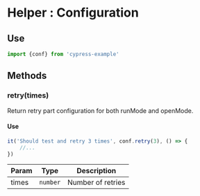 # Helper : Configuration

## Use
```javascript
import {conf} from 'cypress-example'
```

## Methods
### retry(times)
Return retry part configuration for both runMode and openMode.

#### Use
```javascript
it('Should test and retry 3 times', conf.retry(3), () => {
    //...
})
```

| Param | Type | Description |
| ----- | :--: | ----------- |
| times | `number` | Number of retries |
